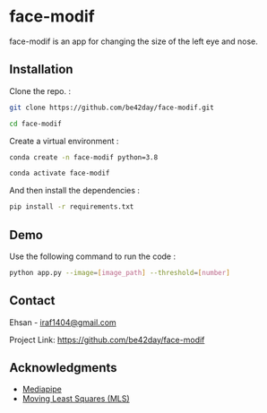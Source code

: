# face-modif

face-modif is an app for changing the size of the left eye and nose.

## Installation

Clone the repo. :

```bash
git clone https://github.com/be42day/face-modif.git
```

```bash
cd face-modif
```

Create a virtual environment :

```bash
conda create -n face-modif python=3.8
```

```bash
conda activate face-modif
```

And then install the dependencies :

```bash
pip install -r requirements.txt
```
## Demo

Use the following command to run the code :

```bash
python app.py --image=[image_path] --threshold=[number]
```
## Contact

Ehsan - iraf1404@gmail.com

Project Link: https://github.com/be42day/face-modif

## Acknowledgments

* [Mediapipe](https://mediapipe.dev/)
* [Moving Least Squares (MLS)](https://github.com/Jarvis73/Moving-Least-Squares)

